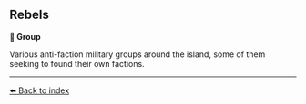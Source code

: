 ## Rebels

**🪪 Group**

Various anti-faction military groups around the island, some of them seeking to found their own factions.


----------
[⬅️ Back to index](/#4270_s)